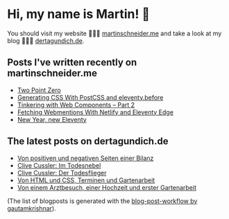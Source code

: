 # Hi, my name is Martin! 👋 
You should visit my website 👨🏼‍💻  [martinschneider.me](https://martinschneider.me) and take a look at my blog 🤷🏼‍♂️ [dertagundich.de](https://www.dertagundich.de).

## Posts I've written recently on martinschneider.me
<!-- MSME-POST-LIST:START -->
- [Two Point Zero](https://martinschneider.me/articles/two-point-zero/)
- [Generating CSS With PostCSS and eleventy.before](https://martinschneider.me/articles/generating-css-with-postcss-and-eleventy-before/)
- [Tinkering with Web Components – Part 2](https://martinschneider.me/articles/tinkering-with-web-components-part-2/)
- [Fetching Webmentions With Netlify and Eleventy Edge](https://martinschneider.me/articles/fetching-webmentions-with-netlify-and-eleventy-edge/)
- [New Year, new Eleventy](https://martinschneider.me/articles/new-year-new-eleventy/)
<!-- MSME-POST-LIST:END -->

## The latest posts on dertagundich.de
<!-- DTUI-POST-LIST:START -->
- [Von positiven und negativen Seiten einer Bilanz](https://www.dertagundich.de/blog/2024/03/von-positiven-und-negativen-seiten-einer-bilanz)
- [Clive Cussler: Im Todesnebel](https://www.dertagundich.de/blog/2024/03/clive-cussler-im-todesnebel)
- [Clive Cussler: Der Todesflieger](https://www.dertagundich.de/blog/2024/03/clive-cussler-der-todesflieger)
- [Von HTML und CSS, Terminen und Gartenarbeit](https://www.dertagundich.de/blog/2024/03/von-html-und-css-terminen-und-gartenarbeit)
- [Von einem Arztbesuch, einer Hochzeit und erster Gartenarbeit](https://www.dertagundich.de/blog/2024/03/von-einem-arztbesuch-einer-hochzeit-und-erster-gartenarbeit)
<!-- DTUI-POST-LIST:END -->

(The list of blogposts is generated with the [blog-post-workflow by gautamkrishnar](https://github.com/gautamkrishnar/blog-post-workflow)).
